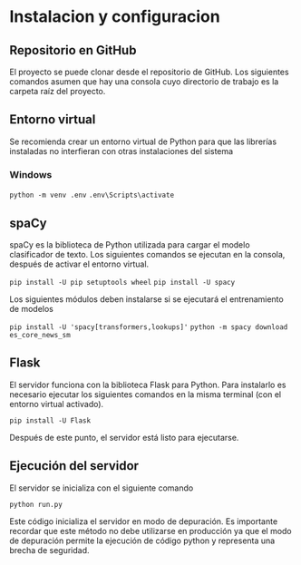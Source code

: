 # Instalacion y configuracion

## Repositorio en GitHub
El proyecto se puede clonar desde el repositorio de GitHub. Los siguientes comandos
asumen que hay una consola cuyo directorio de trabajo es la carpeta raíz del proyecto.

## Entorno virtual
Se recomienda crear un entorno virtual de Python para que las librerías instaladas no
interfieran con otras instalaciones del sistema

### Windows
`python -m venv .env`
`.env\Scripts\activate`

## spaCy
spaCy es la biblioteca de Python utilizada para cargar el modelo clasificador de texto. Los
siguientes comandos se ejecutan en la consola, después de activar el entorno virtual.

`pip install -U pip setuptools wheel`
`pip install -U spacy`

Los siguientes módulos deben instalarse si se ejecutará el entrenamiento de modelos

`pip install -U 'spacy[transformers,lookups]'`
`python -m spacy download es_core_news_sm`

## Flask
El servidor funciona con la biblioteca Flask para Python. Para instalarlo es necesario
ejecutar los siguientes comandos en la misma terminal (con el entorno virtual activado).

`pip install -U Flask`

Después de este punto, el servidor está listo para ejecutarse.

## Ejecución del servidor
El servidor se inicializa con el siguiente comando

`python run.py`

Este código inicializa el servidor en modo de depuración. Es importante recordar que este
método no debe utilizarse en producción ya que el modo de depuración permite la
ejecución de código python y representa una brecha de seguridad.
